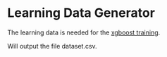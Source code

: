 # Learning Data Generator

The learning data is needed for the [xgboost training](../xgboost-learning).

Will output the file dataset.csv.

